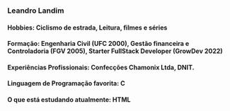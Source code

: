 ### Leandro Landim

<h4>Hobbies: Ciclismo de estrada, Leitura, filmes e séries</h4>
<h4><strong>Formação:</strong> Engenharia Civil (UFC 2000), Gestão financeira e Controladoria (FGV 2005), Starter FullStack Developer (GrowDev 2022)</h4>
<h4>Experiências Profissionais: Confecções Chamonix Ltda, DNIT.</h4>
<h4>Linguagem de Programação favorita: C</h4>
<h4>O que está estudando atualmente: HTML</h4>
<!--
**leandrolandim/leandrolandim** is a ✨ _special_ ✨ repository because its `README.md` (this file) appears on your GitHub profile.

Here are some ideas to get you started:

- 🔭 I’m currently working on ...
- 🌱 I’m currently learning ...
- 👯 I’m looking to collaborate on ...
- 🤔 I’m looking for help with ...
- 💬 Ask me about ...
- 📫 How to reach me: ...
- 😄 Pronouns: ...
- ⚡ Fun fact: ...
-->
